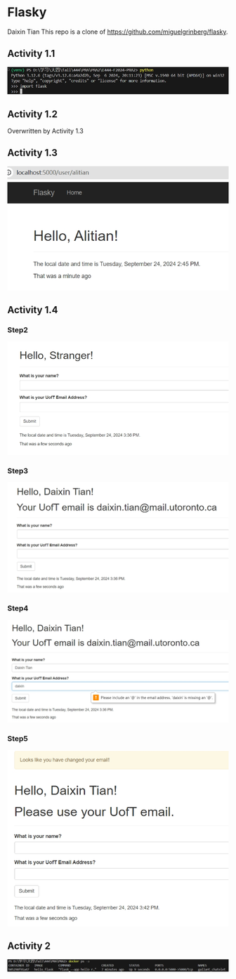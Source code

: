Flasky
======

Daixin Tian
This repo is a clone of https://github.com/miguelgrinberg/flasky.

## Activity 1.1
![Alt text](assets/img/activity11.png)

## Activity 1.2
Overwritten by Activity 1.3

## Activity 1.3
![Alt text](assets/img/activity13.png)

## Activity 1.4
### Step2
![Alt text](assets/img/activity141.png)
### Step3
![Alt text](assets/img/activity142.png)
### Step4
![Alt text](assets/img/activity143.png)
### Step5
![Alt text](assets/img/activity144.png)

## Activity 2
![Alt text](assets/img/activity2.png)